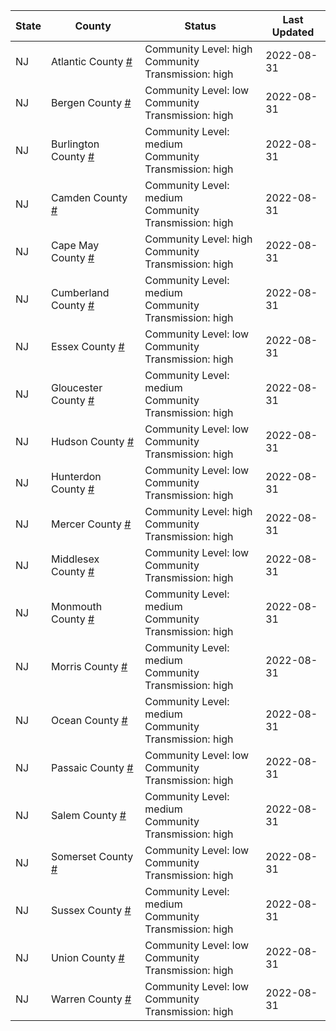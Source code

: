 State | County | Status | Last Updated
--- | --- | --- | --- 
NJ | Atlantic County <a href="#atlantic_county">#</a> | <a name="atlantic_county"></a>Community Level: high<br/>Community Transmission: high | 2022-08-31
NJ | Bergen County <a href="#bergen_county">#</a> | <a name="bergen_county"></a>Community Level: low<br/>Community Transmission: high | 2022-08-31
NJ | Burlington County <a href="#burlington_county">#</a> | <a name="burlington_county"></a>Community Level: medium<br/>Community Transmission: high | 2022-08-31
NJ | Camden County <a href="#camden_county">#</a> | <a name="camden_county"></a>Community Level: medium<br/>Community Transmission: high | 2022-08-31
NJ | Cape May County <a href="#cape_may_county">#</a> | <a name="cape_may_county"></a>Community Level: high<br/>Community Transmission: high | 2022-08-31
NJ | Cumberland County <a href="#cumberland_county">#</a> | <a name="cumberland_county"></a>Community Level: medium<br/>Community Transmission: high | 2022-08-31
NJ | Essex County <a href="#essex_county">#</a> | <a name="essex_county"></a>Community Level: low<br/>Community Transmission: high | 2022-08-31
NJ | Gloucester County <a href="#gloucester_county">#</a> | <a name="gloucester_county"></a>Community Level: medium<br/>Community Transmission: high | 2022-08-31
NJ | Hudson County <a href="#hudson_county">#</a> | <a name="hudson_county"></a>Community Level: low<br/>Community Transmission: high | 2022-08-31
NJ | Hunterdon County <a href="#hunterdon_county">#</a> | <a name="hunterdon_county"></a>Community Level: low<br/>Community Transmission: high | 2022-08-31
NJ | Mercer County <a href="#mercer_county">#</a> | <a name="mercer_county"></a>Community Level: high<br/>Community Transmission: high | 2022-08-31
NJ | Middlesex County <a href="#middlesex_county">#</a> | <a name="middlesex_county"></a>Community Level: low<br/>Community Transmission: high | 2022-08-31
NJ | Monmouth County <a href="#monmouth_county">#</a> | <a name="monmouth_county"></a>Community Level: medium<br/>Community Transmission: high | 2022-08-31
NJ | Morris County <a href="#morris_county">#</a> | <a name="morris_county"></a>Community Level: medium<br/>Community Transmission: high | 2022-08-31
NJ | Ocean County <a href="#ocean_county">#</a> | <a name="ocean_county"></a>Community Level: medium<br/>Community Transmission: high | 2022-08-31
NJ | Passaic County <a href="#passaic_county">#</a> | <a name="passaic_county"></a>Community Level: low<br/>Community Transmission: high | 2022-08-31
NJ | Salem County <a href="#salem_county">#</a> | <a name="salem_county"></a>Community Level: medium<br/>Community Transmission: high | 2022-08-31
NJ | Somerset County <a href="#somerset_county">#</a> | <a name="somerset_county"></a>Community Level: low<br/>Community Transmission: high | 2022-08-31
NJ | Sussex County <a href="#sussex_county">#</a> | <a name="sussex_county"></a>Community Level: medium<br/>Community Transmission: high | 2022-08-31
NJ | Union County <a href="#union_county">#</a> | <a name="union_county"></a>Community Level: low<br/>Community Transmission: high | 2022-08-31
NJ | Warren County <a href="#warren_county">#</a> | <a name="warren_county"></a>Community Level: low<br/>Community Transmission: high | 2022-08-31
